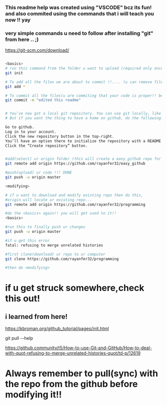 ### This readme help was created using "VSCODE" bcz its fun! and also commited using the commands that i will teach you now !! yay


### very simple commands u need to follow after installing "git" from here .. ;)
https://git-scm.com/download/

```sh

<basics>
# run this command from the folder u want to upload (required only once)
git init

# To add all the files we are about to commit !!.... (u can remove files in a text file that will pop up now)
git add *

# To commit all the files(u are commiting that your code is proper!! be sure ..it might hurt someone!)
git commit -m "edited this readme"


# You’ve now got a local git repository. You can use git locally, like that, if you want. 
# But if you want the thing to have a home on github, do the following.

Go to github.
Log in to your account.
Click the new repository button in the top-right. 
You’ll have an option there to initialize the repository with a README file, but I don’t.
Click the “Create repository” button.


#add(select) ur origin folder (this will create a easy_github repo for me...yay!)
git remote add origin https://github.com/rayanfer32/easy_github

#push(upload) ur code !!! DONE
git push -u origin master

<modifying>

# if u want to download and modify existing repo then do this,
#origin will locate ur existing repo...
git remote add origin https://github.com/rayanfer32/programming

#do the <basics> again!! you will get used to it!!
<basics>

#run this to finally push ur changes
git push -u origin master

#if u get this error
fatal: refusing to merge unrelated histories

#first clone(download) ur repo to ur computer
git clone https://github.com/rayanfer32/programming

#then do <modifying>
```

# if u get struck somewhere,check this out!
## i learned from here!
https://kbroman.org/github_tutorial/pages/init.html

git pull --help

https://github.community/t5/How-to-use-Git-and-GitHub/How-to-deal-with-quot-refusing-to-merge-unrelated-histories-quot/td-p/12619

# Always remember to pull(sync) with the repo from the github before modifying it!!